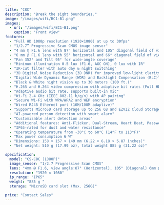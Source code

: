 ```yaml
---
title: "C8C"
description: "Break the sight boundaries."
image: "/images/wifi/BC1-B1.png"
images:
  - url: "/images/wifi/BC1-B1.png"
    caption: "Front view"
features:
  - "Full HD 1080p resolution (1920×1080) at up to 30fps"
  - "1/2.7” Progressive Scan CMOS image sensor"
  - "4 mm @ F1.6 lens with 87° horizontal and 105° diagonal field of view"
  - "6 mm @ F1.6 lens with 55° horizontal and 66° diagonal field of view"
  - "Pan 352° and Tilt 95° for wide-angle coverage"
  - "Minimum illumination 0.5 lux (F1.6, AGC ON), 0 lux with IR"
  - "IR-cut filter with auto day & night switching"
  - "3D Digital Noise Reduction (3D DNR) for improved low-light clarity"
  - "Digital Wide Dynamic Range (WDR) and Backlight Compensation (BLC)"
  - "Black & White night vision up to 30 meters (100 ft.)"
  - "H.265 and H.264 video compression with adaptive bit rates (Full HD, Hi-Def, Standard)"
  - "Adaptive audio bit rate, supports built-in mic"
  - "Wi-Fi 2.4 GHz (IEEE 802.11 b/g/n) with AP pairing"
  - "Secure Wi-Fi with WPA/WPA2 and WEP encryption"
  - "Wired RJ45 Ethernet port (10M/100M adaptive)"
  - "Supports MicroSD card storage up to 256 GB and EZVIZ Cloud Storage"
  - "AI-powered person detection with smart alarm"
  - "Customizable alert detection areas"
  - "Additional features: Anti-Flicker, Dual-Stream, Heart Beat, Password Protection, Watermark"
  - "IP65-rated for dust and water resistance"
  - "Operating temperature from -30°C to 60°C (14°F to 113°F)"
  - "Max power consumption 6 W"
  - "Dimensions: 158 × 157 × 149 mm (6.22 × 6.18 × 5.87 inches)"
  - "Net weight: 510 g (17.99 oz), total weight 885 g (31.22 oz)"

specification:
  model: "CS-C8C (1080P)"
  image_sensor: "1/2.7 Progressive Scan CMOS"
  lens: "4mm @ F1.6, view angle:87° (Horizontal), 105° (Diagonal) 6mm @ F1.6, view angle:55° (Horizontal), 66° (Diagonal)"
  resolution: "1920 × 1080"
  ip_range: "IP65"
  weight: "885 g "
  storage: "MicroSD card slot (Max. 256G)"

price: "Contact Sales"
---
```

